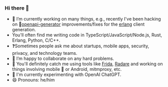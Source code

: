 ### Hi there 👋

- 🔭 I’m currently working on many things, e.g., recently I've been hacking on 🎯[openapi-generator](https://github.com/OpenAPITools/openapi-generator) improvements/fixes for the [erlang](https://www.erlang.org) client generation.
- You'll often find me writing code in TypeScript/JavaScript/Node.js, Rust, Erlang, Python, C/C++.
- ❓Sometimes people ask me about startups, mobile apps, security, privacy, and technology teams.
- 🤝 I’m happy to collaborate on any hard problems.
- 🙋 You'll definitely catch me using tools like [Frida](github.com/frida/frida), [Radare](github.com/radareorg/radare2) and working on things involving mobile  or Android, mitmproxy, etc. 
- 🌱 I'm currently experimenting with OpenAI ChatGPT.
- 😄 Pronouns: he/him
